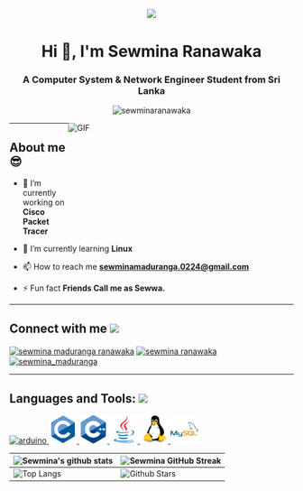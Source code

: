 <p align="center">
    <img width="200" src="https://raw.githubusercontent.com/TheDudeThatCode/TheDudeThatCode/master/Assets/Developer.gif">
</p>

<h1 align="center">Hi 👋, I'm Sewmina Ranawaka</h1>

<h3 align="center">A Computer System & Network Engineer Student from Sri Lanka</h3>




<p align="center"> <img src="https://komarev.com/ghpvc/?username=sewminaranawaka&label=Profile%20views&color=0e75b6&style=flat" alt="sewminaranawaka" /> </p>

 <img align="right" top="500" height="200" width="400" alt="GIF" src="https://miro.medium.com/v2/resize:fit:640/format:webp/1*LnOSvWkXLLZPtkjWpau4MA.gif">

---

<h2> About me 😎  </h2>

- 🔭 I’m currently working on **Cisco Packet Tracer**

- 🌱 I’m currently learning **Linux**

- 📫 How to reach me **sewminamaduranga.0224@gmail.com**

- ⚡ Fun fact **Friends Call me as Sewwa.**

---

<h2> Connect with me <img src='https://raw.githubusercontent.com/ShahriarShafin/ShahriarShafin/main/Assets/handshake.gif' width="100px"> </h2>

<a href="https://linkedin.com/in/sewmina ranawaka" target="blank"><img align="center" src="https://raw.githubusercontent.com/rahuldkjain/github-profile-readme-generator/master/src/images/icons/Social/linked-in-alt.svg" alt="sewmina maduranga ranawaka" height="50" width="50" /></a>
<a href="https://fb.com/sewmina ranawaka" target="blank"><img align="center" src="https://raw.githubusercontent.com/rahuldkjain/github-profile-readme-generator/master/src/images/icons/Social/facebook.svg" alt="sewmina ranawaka" height="50" width="50" /></a>
<a href="https://instagram.com/sewmina_maduranga" target="blank"><img align="center" src="https://raw.githubusercontent.com/rahuldkjain/github-profile-readme-generator/master/src/images/icons/Social/instagram.svg" alt="sewmina_maduranga" height="50" width="50" /></a>
</p>

---

<h2> Languages and Tools: <img src = "https://media2.giphy.com/media/QssGEmpkyEOhBCb7e1/giphy.gif?cid=ecf05e47a0n3gi1bfqntqmob8g9aid1oyj2wr3ds3mg700bl&rid=giphy.gif" width = 32px> </h2>
<p align="left"> <a href="https://www.arduino.cc/" target="_blank" rel="noreferrer"> <img src="https://cdn.worldvectorlogo.com/logos/arduino-1.svg" alt="arduino" width="50" height="50"/> </a> <a href="https://www.cprogramming.com/" target="_blank" rel="noreferrer"> <img src="https://raw.githubusercontent.com/devicons/devicon/master/icons/c/c-original.svg" alt="c" width="50" height="50"/> </a> <a href="https://www.w3schools.com/cpp/" target="_blank" rel="noreferrer"> <img src="https://raw.githubusercontent.com/devicons/devicon/master/icons/cplusplus/cplusplus-original.svg" alt="cplusplus" width="50" height="50"/> </a> <a href="https://www.java.com" target="_blank" rel="noreferrer"> <img src="https://raw.githubusercontent.com/devicons/devicon/master/icons/java/java-original.svg" alt="java" width="50" height="50"/> </a> <a href="https://www.linux.org/" target="_blank" rel="noreferrer"> <img src="https://raw.githubusercontent.com/devicons/devicon/master/icons/linux/linux-original.svg" alt="linux" width="50" height="50"/> </a> <a href="https://www.mysql.com/" target="_blank" rel="noreferrer"> <img src="https://raw.githubusercontent.com/devicons/devicon/master/icons/mysql/mysql-original-wordmark.svg" alt="mysql" width="50" height="50"/> </a> </p>


| ![Sewmina's github stats](https://github-readme-stats.vercel.app/api?username=SewminaRanawaka&show_icons=true&theme=tokyonight) | ![Sewmina GitHub Streak](https://github-readme-streak-stats.herokuapp.com/?user=SewminaRanawaka&theme=tokyonight) |
| --- | --- |
| ![Top Langs](https://github-readme-stats.vercel.app/api/top-langs/?username=SewminaRanawaka&theme=tokyonight) | ![Github Stars](https://github-readme-stats.vercel.app/api?username=SewmiinaRanawaka&show_icons=true&locale=en&count_private=true&hide_rank=true&custom_title=My%20GitHub%20Stats&disable_animations=true&theme=tokyonight) |
